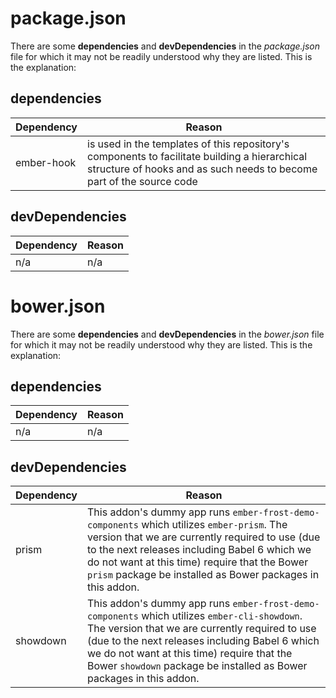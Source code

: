 # package.json

There are some **dependencies** and **devDependencies** in the _package.json_ file for which it may not be readily
understood why they are listed. This is the explanation:

## dependencies

Dependency | Reason
--- | ---
ember-hook | is used in the templates of this repository's components to facilitate building a hierarchical structure of hooks and as such needs to become part of the source code

## devDependencies

Dependency | Reason
--- | ---
n/a | n/a


# bower.json

There are some **dependencies** and **devDependencies** in the _bower.json_ file for which it may not be readily
understood why they are listed. This is the explanation:

## dependencies

Dependency | Reason
--- | ---
n/a | n/a

## devDependencies

Dependency | Reason
--- | ---
prism | This addon's dummy app runs `ember-frost-demo-components` which utilizes `ember-prism`. The version that we are currently required to use (due to the next releases including Babel 6 which we do not want at this time) require that the Bower `prism` package be installed as Bower packages in this addon.
showdown | This addon's dummy app runs `ember-frost-demo-components` which utilizes `ember-cli-showdown`. The version that we are currently required to use (due to the next releases including Babel 6 which we do not want at this time) require that the Bower `showdown` package be installed as Bower packages in this addon.
